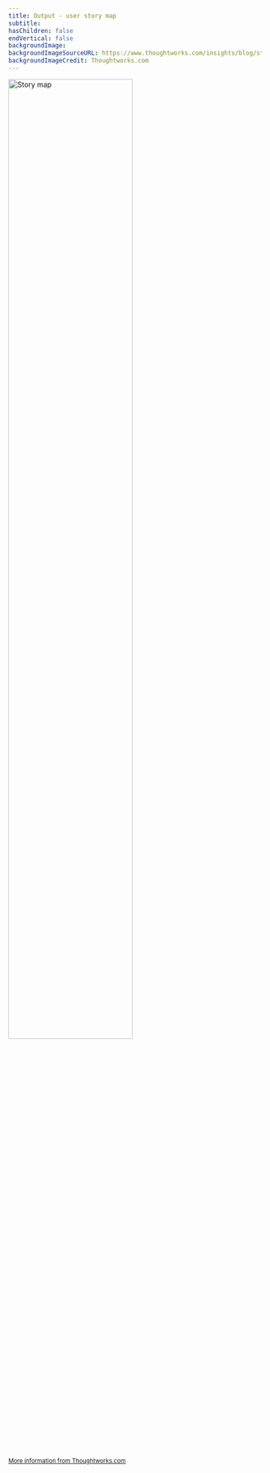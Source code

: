 ```yaml
---
title: Output - user story map
subtitle:
hasChildren: false
endVertical: false
backgroundImage: 
backgroundImageSourceURL: https://www.thoughtworks.com/insights/blog/story-mapping-visual-way-building-product-backlog
backgroundImageCredit: Thoughtworks.com
---
```

<img src="images/story-map.png" width="70%" alt="Story map" />
<p><small><a href="https://www.thoughtworks.com/insights/blog/story-mapping-visual-way-building-product-backlog">More information from Thoughtworks.com</a></small></p>